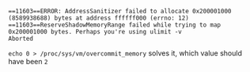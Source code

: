 ```
==11603==ERROR: AddressSanitizer failed to allocate 0x200001000 (8589938688) bytes at address ffffff000 (errno: 12)
==11603==ReserveShadowMemoryRange failed while trying to map 0x200001000 bytes. Perhaps you're using ulimit -v
Aborted
```

`echo 0 > /proc/sys/vm/overcommit_memory` solves it, which value should have been `2`

